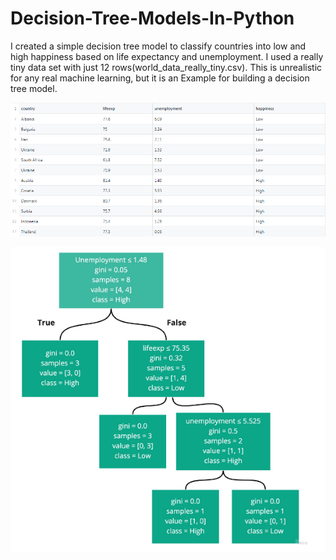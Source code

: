 # Decision-Tree-Models-In-Python

I  created a simple decision tree model to classify countries into low and high happiness based on life expectancy and unemployment.
I used a really tiny data set with just 12 rows(world_data_really_tiny.csv). This is unrealistic for any real machine learning,
but it is an Example for building a decision tree model.  

![DLND]( https://github.com/ahmedtalaatfarhat/Decision-Tree-Models-In-Python/blob/master/world_data_really_tiny.PNG)

![DLND](https://github.com/ahmedtalaatfarhat/Decision-Tree-Models-In-Python/blob/master/decision%20tree%20model.PNG)
